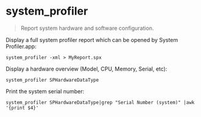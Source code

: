 system_profiler
===============

> Report system hardware and software configuration.

Display a full system profiler report which can be opened by System Profiler.app:

    system_profiler -xml > MyReport.spx

Display a hardware overview (Model, CPU, Memory, Serial, etc):

    system_profiler SPHardwareDataType

Print the system serial number:

    system_profiler SPHardwareDataType|grep "Serial Number (system)" |awk '{print $4}'

